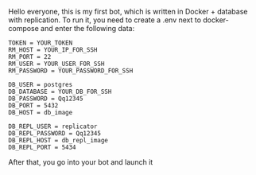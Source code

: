 Hello everyone, this is my first bot, which is written in Docker + database with replication. To run it, you need to create a .env next to docker-compose and enter the following data:
```
TOKEN = YOUR_TOKEN
RM_HOST = YOUR_IP_FOR_SSH
RM_PORT = 22
RM_USER = YOUR_USER_FOR_SSH
RM_PASSWORD = YOUR_PASSWORD_FOR_SSH

DB_USER = postgres
DB_DATABASE = YOUR_DB_FOR_SSH
DB_PASSWORD = Qq12345
DB_PORT = 5432
DB_HOST = db_image

DB_REPL_USER = replicator 
DB_REPL_PASSWORD = Qq12345
DB_REPL_HOST = db_repl_image
DB_REPL_PORT = 5434
```

After that, you go into your bot and launch it
